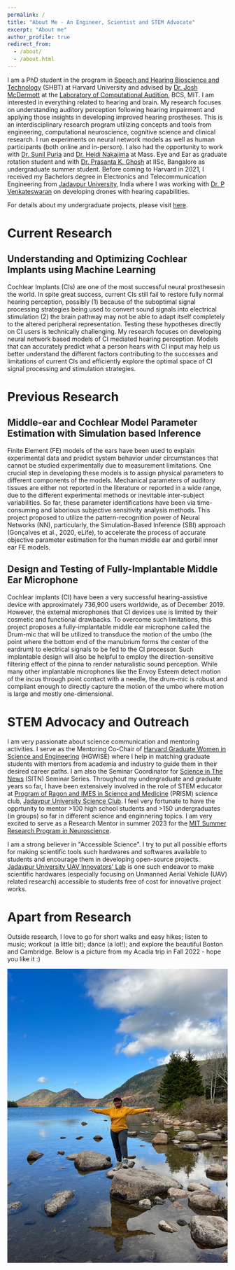 ```yaml
---
permalink: /
title: "About Me - An Engineer, Scientist and STEM Advocate"
excerpt: "About me"
author_profile: true
redirect_from: 
  - /about/
  - /about.html
---
```


I am a PhD student in the program in [Speech and Hearing Bioscience and Technology](https://shbtphd.hms.harvard.edu/) (SHBT) at Harvard University and advised by [Dr. Josh McDermott](http://web.mit.edu/jhm/www/) at the [Laboratory of Computational Audition](http://mcdermottlab.mit.edu/), BCS, MIT. I am interested in everything related to hearing and brain. My research focuses on understanding auditory perception following hearing impairment and applying those insights in developing improved hearing prostheses. This is an interdisciplinary research program utilizing concepts and tools from engineering, computational neuroscience, cognitive science and clinical research. I run experiments on neural network models as well as human participants (both online and in-person). 
I also had the opportunity to work with [Dr. Sunil Puria](https://oto.hms.harvard.edu/people/sunil-puria) and [Dr. Heidi Nakajima](https://oto.hms.harvard.edu/people/heidi-nakajima) at Mass. Eye and Ear as graduate rotation student and with [Dr. Prasanta K. Ghosh](https://eecs.iisc.ac.in/people/prasanta-kumar-ghosh/) at IISc, Bangalore as undergraduate summer student.
Before coming to Harvard in 2021, I received my Bachelors degree in Electronics and Telecommunication Engineering from [Jadavpur University](http://www.jaduniv.edu.in/), India where I was working with [Dr. P Venkateswaran](http://www.jaduniv.edu.in/profile.php?uid=880) on developing drones with hearing capabilities. 

For details about my undergraduate projects, please visit [here](https://banerjeeannesya199.wixsite.com/i-am-annesya).

Current Research
================
## Understanding and Optimizing Cochlear Implants using Machine Learning
Cochlear Implants (CIs) are one of the most successful neural prosthesesin the world. In spite great success, current CIs still fail to restore fully normal hearing perception, possibly (1) because of the suboptimal signal processing strategies being used to convert sound signals into electrical stimulation (2) the brain pathway may not be able to adapt itself completely to the altered peripheral representation. Testing these hypotheses directly on CI users is technically challenging. My research focuses on developing neural network based models of CI mediated hearing perception. Models that can accurately predict what a person hears with CI input may help us better understand the different factors contributing to the successes and limitations of current CIs and efficiently explore the optimal space of CI signal processing and stimulation strategies.

Previous Research
=================
## Middle-ear and Cochlear Model Parameter Estimation with Simulation based Inference
Finite Element (FE) models of the ears have been used to explain experimental data and predict system behavior under circumstances that cannot be studied experimentally due to measurement limitations. One crucial step in developing these models is to assign physical parameters to different components of the models. Mechanical parameters of auditory tissues are either not reported in the literature or reported in a wide range, due to the different experimental methods or inevitable inter-subject variabilities. So far, these parameter identifications have been via time-consuming and laborious subjective sensitivity analysis methods. This project proposed to utilize the pattern-recognition power of Neural Networks (NN), particularly, the Simulation-Based Inference (SBI) approach (Gonçalves et al., 2020, eLife), to accelerate the process of accurate objective parameter estimation for the human middle ear and gerbil inner ear FE models. 

## Design and Testing of Fully-Implantable Middle Ear Microphone
Cochlear implants (CI) have been a very successful hearing-assistive device with approximately 736,900 users worldwide, as of December 2019. However, the external microphones that CI devices use is limited by their cosmetic and functional drawbacks. To overcome such limitations, this project proposes a fully-implantable middle ear microphone called the Drum-mic that will be utilized to transduce the motion of the umbo (the point where the bottom end of the manubrium forms the center of the eardrum) to electrical signals to be fed to the CI processor. Such implantable design will also be helpful to employ the direction-sensitive filtering effect of the pinna to render naturalistic sound perception. While many other implantable microphones like the Envoy Esteem detect motion of the incus through point contact with a needle, the drum-mic is robust and compliant enough to directly capture the motion of the umbo where motion is large and mostly one-dimensional. 

STEM Advocacy and Outreach
============================
I am very passionate about science communication and mentoring activities. I serve as the Mentoring Co-Chair of [Harvard Graduate Women in Science and Engineering](https://projects.iq.harvard.edu/hgwise/home) (HGWISE) where I help in matching graduate students with mentors from academia and industry to guide them in their desired career paths. I am also the Seminar Coordinator for [Science in The News](https://sitn.hms.harvard.edu/) (SITN) Seminar Series. Throughout my undergraduate and graduate years so far, I have been extensively involved in the role of STEM educator at [Program of Ragon and IMES in Science and Medicine](https://ragoninstitute.org/ragon-life/prism-science-club-launched/) (PRISM) science club, [Jadavpur University Science Club](https://www.jusc.co.in/).  I feel very fortunate to have the opprtunity to mentor >100 high school students and >150 undergraduates (in groups) so far in different science and enginnering topics. I am very excited to serve as a Research Mentor in summer 2023 for the [MIT Summer Research Program in Neuroscience](https://bcs.mit.edu/msrp).

I am a strong believer in "Accessible Science". I try to put all possible efforts for making scientific tools such hardwares and softwares available to students and encourage them in developing open-source projects. [Jadavpur University UAV Innovators' Lab](https://banerjeeannesya199.wixsite.com/ju-uav-innovators) is one such endeavor to make scientific hardwares (especially focusing on Unmanned Aerial Vehicle (UAV) related research) accessible to students free of cost for innovative project works. 

Apart from Research
====================
Outside research, I love to go for short walks and easy hikes; listen to music; workout (a little bit); dance (a lot!); and explore the beautiful Boston and Cambridge. Below is a picture from my Acadia trip in Fall 2022 - hope you like it :)


![memories from my hikes in Fall ](/images/annesya_outdoors.jpeg)
